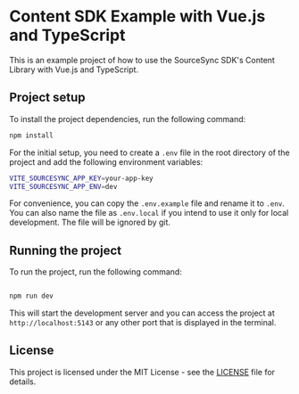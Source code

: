 # Content SDK Example with Vue.js and TypeScript

This is an example project of how to use the SourceSync SDK's Content Library with Vue.js and TypeScript.

## Project setup

To install the project dependencies, run the following command:
```bash
npm install
```

For the initial setup, you need to create a `.env` file in the root directory of the project and add the following environment variables:

```bash
VITE_SOURCESYNC_APP_KEY=your-app-key 
VITE_SOURCESYNC_APP_ENV=dev
```

For convenience, you can copy the `.env.example` file and rename it to `.env`.
You can also name the file as `.env.local` if you intend to use it only for local development. The file will be ignored by git.

## Running the project

To run the project, run the following command:
```bash

npm run dev
```

This will start the development server and you can access the project at `http://localhost:5143` or any other port that is displayed in the terminal.

## License

This project is licensed under the MIT License - see the [LICENSE](LICENSE) file for details.

